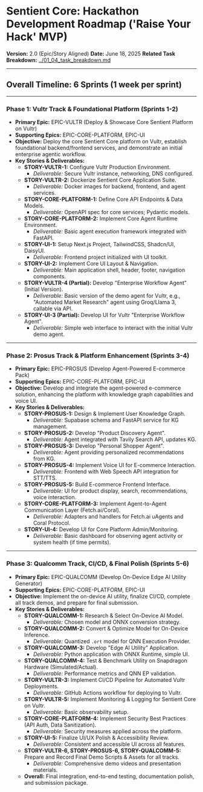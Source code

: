 # Sentient Core: Hackathon Development Roadmap ('Raise Your Hack' MVP)
**Version:** 2.0 (Epic/Story Aligned)
**Date:** June 18, 2025
**Related Task Breakdown:** [../01_04_task_breakdown.md](README.md)

---

## Overall Timeline: 6 Sprints (1 week per sprint)

---

### Phase 1: Vultr Track & Foundational Platform (Sprints 1-2)
-   **Primary Epic:** EPIC-VULTR (Deploy & Showcase Core Sentient Platform on Vultr)
-   **Supporting Epics:** EPIC-CORE-PLATFORM, EPIC-UI
-   **Objective:** Deploy the core Sentient Core platform on Vultr, establish foundational backend/frontend services, and demonstrate an initial enterprise agentic workflow.
-   **Key Stories & Deliverables:**
    -   **STORY-VULTR-1:** Configure Vultr Production Environment.
        -   *Deliverable:* Secure Vultr instance, networking, DNS configured.
    -   **STORY-VULTR-2:** Dockerize Sentient Core Application Suite.
        -   *Deliverable:* Docker images for backend, frontend, and agent services.
    -   **STORY-CORE-PLATFORM-1:** Define Core API Endpoints & Data Models.
        -   *Deliverable:* OpenAPI spec for core services; Pydantic models.
    -   **STORY-CORE-PLATFORM-2:** Implement Core Agent Runtime Environment.
        -   *Deliverable:* Basic agent execution framework integrated with FastAPI.
    -   **STORY-UI-1:** Setup Next.js Project, TailwindCSS, Shadcn/UI, DaisyUI.
        -   *Deliverable:* Frontend project initialized with UI toolkit.
    -   **STORY-UI-2:** Implement Core UI Layout & Navigation.
        -   *Deliverable:* Main application shell, header, footer, navigation components.
    -   **STORY-VULTR-4 (Partial):** Develop "Enterprise Workflow Agent" (Initial Version).
        -   *Deliverable:* Basic version of the demo agent for Vultr, e.g., "Automated Market Research" agent using Groq/Llama 3, callable via API.
    -   **STORY-UI-3 (Partial):** Develop UI for Vultr "Enterprise Workflow Agent".
        -   *Deliverable:* Simple web interface to interact with the initial Vultr demo agent.

---

### Phase 2: Prosus Track & Platform Enhancement (Sprints 3-4)
-   **Primary Epic:** EPIC-PROSUS (Develop Agent-Powered E-commerce Pack)
-   **Supporting Epics:** EPIC-CORE-PLATFORM, EPIC-UI
-   **Objective:** Develop and integrate the agent-powered e-commerce solution, enhancing the platform with knowledge graph capabilities and voice UI.
-   **Key Stories & Deliverables:**
    -   **STORY-PROSUS-1:** Design & Implement User Knowledge Graph.
        -   *Deliverable:* Supabase schema and FastAPI service for KG management.
    -   **STORY-PROSUS-2:** Develop "Product Discovery Agent".
        -   *Deliverable:* Agent integrated with Tavily Search API, updates KG.
    -   **STORY-PROSUS-3:** Develop "Personal Shopper Agent".
        -   *Deliverable:* Agent providing personalized recommendations from KG.
    -   **STORY-PROSUS-4:** Implement Voice UI for E-commerce Interaction.
        -   *Deliverable:* Frontend with Web Speech API integration for STT/TTS.
    -   **STORY-PROSUS-5:** Build E-commerce Frontend Interface.
        -   *Deliverable:* UI for product display, search, recommendations, voice interaction.
    -   **STORY-CORE-PLATFORM-3:** Implement Agent-to-Agent Communication Layer (Fetch.ai/Coral).
        -   *Deliverable:* Adapters and handlers for Fetch.ai uAgents and Coral Protocol.
    -   **STORY-UI-4:** Develop UI for Core Platform Admin/Monitoring.
        -   *Deliverable:* Basic dashboard for observing agent activity or system health (if time permits).

---

### Phase 3: Qualcomm Track, CI/CD, & Final Polish (Sprints 5-6)
-   **Primary Epic:** EPIC-QUALCOMM (Develop On-Device Edge AI Utility Generator)
-   **Supporting Epics:** EPIC-CORE-PLATFORM, EPIC-UI
-   **Objective:** Implement the on-device AI utility, finalize CI/CD, complete all track demos, and prepare for final submission.
-   **Key Stories & Deliverables:**
    -   **STORY-QUALCOMM-1:** Research & Select On-Device AI Model.
        -   *Deliverable:* Chosen model and ONNX conversion strategy.
    -   **STORY-QUALCOMM-2:** Convert & Optimize Model for On-Device Inference.
        -   *Deliverable:* Quantized `.ort` model for QNN Execution Provider.
    -   **STORY-QUALCOMM-3:** Develop "Edge AI Utility" Application.
        -   *Deliverable:* Python application with ONNX Runtime, simple UI.
    -   **STORY-QUALCOMM-4:** Test & Benchmark Utility on Snapdragon Hardware (Simulated/Actual).
        -   *Deliverable:* Performance metrics and QNN EP validation.
    -   **STORY-VULTR-3:** Implement CI/CD Pipeline for Automated Vultr Deployments.
        -   *Deliverable:* GitHub Actions workflow for deploying to Vultr.
    -   **STORY-VULTR-5:** Implement Monitoring & Logging for Sentient Core on Vultr.
        -   *Deliverable:* Basic observability setup.
    -   **STORY-CORE-PLATFORM-4:** Implement Security Best Practices (API Auth, Data Sanitization).
        -   *Deliverable:* Security measures applied across the platform.
    -   **STORY-UI-5:** Finalize UI/UX Polish & Accessibility Review.
        -   *Deliverable:* Consistent and accessible UI across all features.
    -   **STORY-VULTR-6, STORY-PROSUS-6, STORY-QUALCOMM-5:** Prepare and Record Final Demo Scripts & Assets for all tracks.
        -   *Deliverable:* Comprehensive demo videos and presentation materials.
    -   **Overall:** Final integration, end-to-end testing, documentation polish, and submission package.

